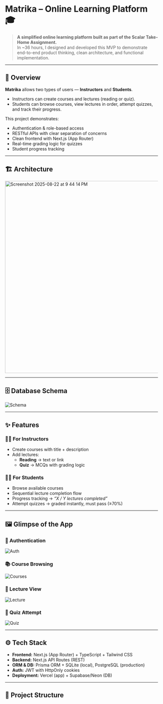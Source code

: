 # Matrika – Online Learning Platform 🎓  

> **A simplified online learning platform built as part of the Scalar Take-Home Assignment.**  
> In ~36 hours, I designed and developed this MVP to demonstrate end-to-end product thinking, clean architecture, and functional implementation.  

---

## 🚀 Overview  

**Matrika** allows two types of users — **Instructors** and **Students**.  
- Instructors can create courses and lectures (reading or quiz).  
- Students can browse courses, view lectures in order, attempt quizzes, and track their progress.  

This project demonstrates:  
- Authentication & role-based access  
- RESTful APIs with clear separation of concerns  
- Clean frontend with Next.js (App Router)  
- Real-time grading logic for quizzes  
- Student progress tracking  

---

## 🏗️ Architecture  

<img width="1158" height="631" alt="Screenshot 2025-08-22 at 9 44 14 PM" src="https://github.com/user-attachments/assets/500b9b87-3b03-41a9-b2d1-7bb3160e3a53" />


---

## 🗄️ Database Schema  

![Schema](./assets/schema.png)  

---

## ✨ Features  

### 👨‍🏫 For Instructors  
- Create courses with title + description  
- Add lectures:  
  - **Reading** → text or link  
  - **Quiz** → MCQs with grading logic  

### 👩‍🎓 For Students  
- Browse available courses  
- Sequential lecture completion flow  
- Progress tracking → *“X / Y lectures completed”*  
- Attempt quizzes → graded instantly, must pass (≥70%)  

---

## 🖼️ Glimpse of the App  

### 🔑 Authentication  
![Auth](./assets/auth.png)  

### 📚 Course Browsing  
![Courses](./assets/courses.png)  

### 📝 Lecture View  
![Lecture](./assets/lecture.png)  

### 🧩 Quiz Attempt  
![Quiz](./assets/quiz.png)  

---

## ⚙️ Tech Stack  

- **Frontend:** Next.js (App Router) + TypeScript + Tailwind CSS  
- **Backend:** Next.js API Routes (REST)  
- **ORM & DB:** Prisma ORM + SQLite (local), PostgreSQL (production)  
- **Auth:** JWT with HttpOnly cookies  
- **Deployment:** Vercel (app) + Supabase/Neon (DB)  

---

## 📂 Project Structure  


